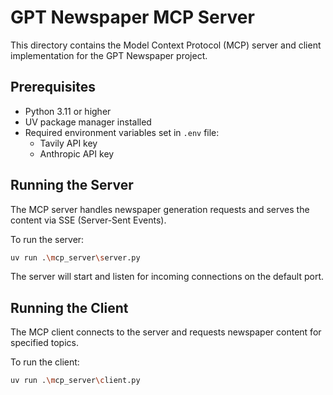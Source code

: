 # GPT Newspaper MCP Server

This directory contains the Model Context Protocol (MCP) server and client implementation for the GPT Newspaper project.

## Prerequisites

- Python 3.11 or higher
- UV package manager installed
- Required environment variables set in `.env` file:
  - Tavily API key
  - Anthropic API key

## Running the Server

The MCP server handles newspaper generation requests and serves the content via SSE (Server-Sent Events).

To run the server:

```bash
uv run .\mcp_server\server.py
```

The server will start and listen for incoming connections on the default port.

## Running the Client

The MCP client connects to the server and requests newspaper content for specified topics.

To run the client:

```bash
uv run .\mcp_server\client.py
``` 